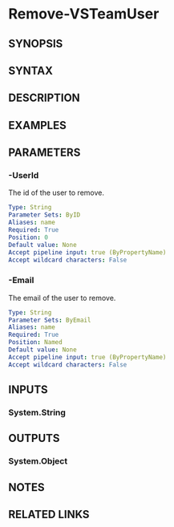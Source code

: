 <!-- #include "./common/header.md" -->

# Remove-VSTeamUser

## SYNOPSIS

<!-- #include "./synopsis/Remove-VSTeamUser.md" -->

## SYNTAX

## DESCRIPTION

<!-- #include "./synopsis/Remove-VSTeamUser.md" -->

## EXAMPLES

## PARAMETERS

<!-- #include "./params/confirm.md" -->

<!-- #include "./params/force.md" -->

### -UserId

The id of the user to remove.

```yaml
Type: String
Parameter Sets: ByID
Aliases: name
Required: True
Position: 0
Default value: None
Accept pipeline input: true (ByPropertyName)
Accept wildcard characters: False
```

### -Email

The email of the user to remove.

```yaml
Type: String
Parameter Sets: ByEmail
Aliases: name
Required: True
Position: Named
Default value: None
Accept pipeline input: true (ByPropertyName)
Accept wildcard characters: False
```

<!-- #include "./params/whatIf.md" -->

## INPUTS

### System.String

## OUTPUTS

### System.Object

## NOTES

## RELATED LINKS